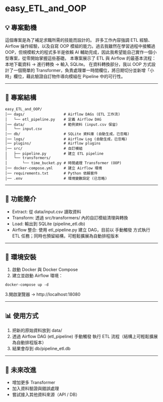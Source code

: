 # easy_ETL_and_OOP

## 💡 專案動機
這個專案是為了補足求職所需的技能而設計的。
許多工作內容強調 ETL 經驗、Airflow 操作經驗，以及自寫 OOP 模組的能力。過去我雖然在學習過程中接觸過 OOP，但規模較大的程式多半是依賴 AI 輔助完成，因此我希望能自己實作一個小型專案，從零開始掌握這些基礎。
本專案展示了 ETL 與 Airflow 的最基本流程：本地下載資料 → 進行轉換 → 輸入 SQLite。
在資料轉換部分，我以 OOP 方式設計了一個簡單的 Transformer，負責處理單一時間欄位，將日期切分並新增「小時」欄位，藉此驗證自訂物件導向模組在 Pipeline 中的可行性。

---

## 📂 專案結構

```
easy_ETL_and_OOP/
│── dags/                  # Airflow DAGs (ETL 工作流)
│   └── etl_pipeline.py    # 定義 Airflow DAG
│── data/                  # 範例資料 (input.csv 保留)
│   └── input.csv
│── db/                    # SQLite 資料庫 (自動生成，已忽略)
│── logs/                  # Airflow Log (自動生成，已忽略)
│── plugins/               # Airflow plugins
│── src/                   # 自訂模組
│   ├── pipeline.py        # 建立 ETL pipeline
│   └── transformers/      
│       └── time_bucket.py # 時間處理 Transformer (OOP)
│── docker-compose.yml     # 建立 Airflow 環境
│── requirements.txt       # Python 依賴套件
│── .env                   # 環境變數設定 (已忽略)

```

---

## 🚀 功能簡介
- Extract: 從 data/input.csv 讀取資料
- Transform: 透過 src/transformers/ 內的自訂模組清理與轉換
- Load: 輸出到 SQLite (pipeline_etl.db)
- Airflow 整合: 使用 etl_pipeline.py 建立 DAG，目前以 手動觸發 方式執行 ETL 任務；同時也預留結構，可輕鬆擴展為自動排程版本

---

## 🔧 環境安裝
1. 啟動 Docker 與 Docker Compose
2. 建立並啟動 Airflow 環境：
```
docker-compose up -d
```
3.開啟瀏覽器 → http://localhost:18080

---

## 📊 使用方式
1. 把新的原始資料放到 data/
2. 透過 Airflow DAG (etl_pipeline) 手動觸發 執行 ETL 流程（結構上可輕鬆擴展為自動排程版本）
3. 結果會存到 db/pipeline_etl.db

---

## 📌 未來改進
- 增加更多 Transformer
- 加入資料驗證與錯誤處理
- 嘗試接入其他資料來源（API / DB）
